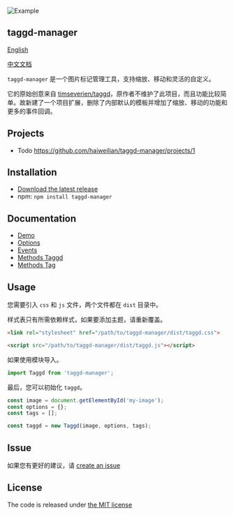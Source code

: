 ![Example](https://github.com/haiweilian/taggd-manager/raw/master/docs/example.gif)

## taggd-manager

[English](https://github.com/haiweilian/taggd-manager/blob/master/README.md)

[中文文档](https://github.com/haiweilian/taggd-manager/blob/master/READMECN.md)

`taggd-manager` 是一个图片标记管理工具，支持缩放、移动和灵活的自定义。

它的原始创意来自 [timseverien/taggd](https://github.com/timseverien/taggd)，原作者不维护了此项目，而且功能比较简单。故新建了一个项目扩展，删除了内部默认的模板并增加了缩放、移动的功能和更多的事件回调。

## Projects

* Todo <https://github.com/haiweilian/taggd-manager/projects/1>

## Installation

* [Download the latest release](https://github.com/haiweilian/taggd-manager/archive/master.zip)
* npm: `npm install taggd-manager`

## Documentation

* [Demo](http://haiweilian.github.io/taggd-manager/tests/manual/basic.html)
* [Options](https://github.com/haiweilian/taggd-manager/blob/master/docs/cn/options.md)
* [Events](https://github.com/haiweilian/taggd-manager/blob/master/docs/cn/events.md)
* [Methods Taggd](https://github.com/haiweilian/taggd-manager/blob/master/docs/cn/methods-taggd.md)
* [Methods Tag](https://github.com/haiweilian/taggd-manager/blob/master/docs/cn/methods-tag.md)

## Usage

您需要引入 `css` 和 `js` 文件，两个文件都在 `dist` 目录中。

样式表只有所需依赖样式，如果要添加主题，请重新覆盖。

```html
<link rel="stylesheet" href="/path/to/taggd-manager/dist/taggd.css">
```

```html
<script src="/path/to/taggd-manager/dist/taggd.js"></script>
```

如果使用模块导入。

```js
import Taggd from 'taggd-manager';
```

最后，您可以初始化 `taggd`。

```js
const image = document.getElementById('my-image');
const options = {};
const tags = [];

const taggd = new Taggd(image, options, tags);
```

## Issue

如果您有更好的建议，请 [create an issue](https://github.com/haiweilian/taggd-manager/issues)

## License

The code is released under [the MIT license](https://github.com/haiweilian/taggd-manager/blob/master/LICENSE)
